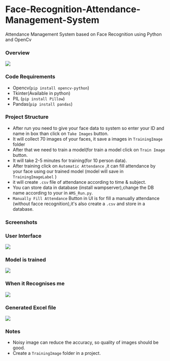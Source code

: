 # Face-Recognition-Attendance-Management-System
Attendance Management System based on Face Recognition using Python and OpenCv  

### Overview
<img src="https://github.com/user-attachments/assets/30971c35-7649-4dbe-a339-89849bb68040">

### Code Requirements
- Opencv(`pip install opencv-python`)
- Tkinter(Available in python)
- PIL (`pip install Pillow`)
- Pandas(`pip install pandas`)


### Project Structure

- After run you need to give your face data to system so enter your ID and name in box than click on `Take Images` button.
- It will collect 70 images of your faces, it save a images in `TrainingImage` folder
- After that we need to train a model(for train a model click on `Train Image` button.
- It will take 2-5 minutes for training(for 10 person data).
- After training click on `Automatic Attendance` ,it can fill attendance by your face using our trained model (model will save in `TrainingImageLabel` )
- it will create `.csv` file of attendance according to time & subject.
- You can store data in database (install wampserver),change the DB name according to your in `AMS_Run.py`.
- `Manually Fill Attendance` Button in UI is for fill a manually attendance (without facce recognition),it's also create a `.csv` and store in a database.

### Screenshots

### User Interface
<img src="https://github.com/user-attachments/assets/e586ab0f-60b0-4644-ad77-dd6d16434eb5">

### Model is trained
<img src="https://github.com/user-attachments/assets/ac02ec86-7916-4bcd-935a-7bc0e70e60ce">

### When it Recognises me
<img src="https://github.com/user-attachments/assets/2565e65b-2f43-4a02-8de8-4d9d91cbd541">

### Generated Excel file
<img src="https://github.com/user-attachments/assets/04584dc8-2ca5-46a6-addf-e1087aa3c3d1">





### Notes
- Noisy image can reduce the accuracy, so quality of images should be good.
- Create a `TrainingImage` folder in a project.

